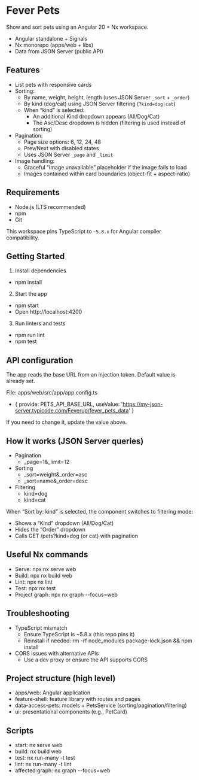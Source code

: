 # Fever Pets

Show and sort pets using an Angular 20 + Nx workspace.

- Angular standalone + Signals
- Nx monorepo (apps/web + libs)
- Data from JSON Server (public API)

## Features

- List pets with responsive cards
- Sorting:
  - By name, weight, height, length (uses JSON Server `_sort` + `_order`)
  - By kind (dog/cat) using JSON Server filtering (`?kind=dog|cat`)
  - When “kind” is selected:
    - An additional Kind dropdown appears (All/Dog/Cat)
    - The Asc/Desc dropdown is hidden (filtering is used instead of sorting)
- Pagination:
  - Page size options: 6, 12, 24, 48
  - Prev/Next with disabled states
  - Uses JSON Server `_page` and `_limit`
- Image handling:
  - Graceful “Image unavailable” placeholder if the image fails to load
  - Images contained within card boundaries (object-fit + aspect-ratio)

## Requirements

- Node.js (LTS recommended)
- npm
- Git

This workspace pins TypeScript to `~5.8.x` for Angular compiler compatibility.

## Getting Started

1) Install dependencies
- npm install

2) Start the app
- npm start
- Open http://localhost:4200

3) Run linters and tests
- npm run lint
- npm test

## API configuration

The app reads the base URL from an injection token. Default value is already set.

File: apps/web/src/app/app.config.ts
- { provide: PETS_API_BASE_URL, useValue: 'https://my-json-server.typicode.com/Feverup/fever_pets_data' }

If you need to change it, update the value above.

## How it works (JSON Server queries)

- Pagination
  - _page=1&_limit=12
- Sorting
  - _sort=weight&_order=asc
  - _sort=name&_order=desc
- Filtering
  - kind=dog
  - kind=cat

When “Sort by: kind” is selected, the component switches to filtering mode:
- Shows a “Kind” dropdown (All/Dog/Cat)
- Hides the “Order” dropdown
- Calls GET /pets?kind=dog (or cat) with pagination

## Useful Nx commands

- Serve: npx nx serve web
- Build: npx nx build web
- Lint: npx nx lint
- Test: npx nx test
- Project graph: npx nx graph --focus=web

## Troubleshooting

- TypeScript mismatch
  - Ensure TypeScript is ~5.8.x (this repo pins it)
  - Reinstall if needed: rm -rf node_modules package-lock.json && npm install
- CORS issues with alternative APIs
  - Use a dev proxy or ensure the API supports CORS

## Project structure (high level)

- apps/web: Angular application
- feature-shell: feature library with routes and pages
- data-access-pets: models + PetsService (sorting/pagination/filtering)
- ui: presentational components (e.g., PetCard)

## Scripts

- start: nx serve web
- build: nx build web
- test: nx run-many -t test
- lint: nx run-many -t lint
- affected:graph: nx graph --focus=web
